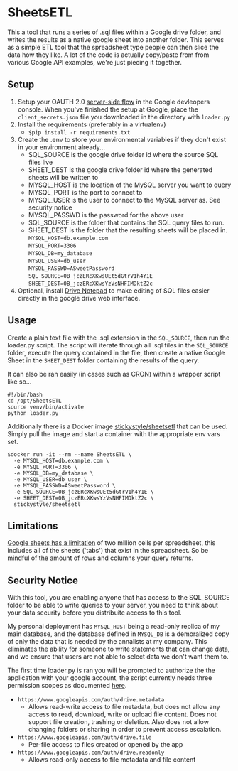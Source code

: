 # SheetsETL

This a tool that runs a series of .sql files within a Google drive folder, and writes the results as a native google sheet into another folder.
This serves as a simple ETL tool that the spreadsheet type people can then slice the data how they like.
A lot of the code is actually copy/paste from from various Google API examples, we're just piecing it together.

## Setup

1. Setup your OAUTH 2.0 [server-side flow](https://developers.google.com/drive/v2/web/auth/web-server) in the Google devleopers console.
When you've finished the setup at Google, place the `client_secrets.json` file you downloaded in the directory with
 `loader.py`
2. Install the requirements (preferably in a virtualenv)
    - `$pip install -r requirements.txt`
3. Create the .env to store your environmental variables if they don't exist in your environment already...
    - SQL_SOURCE is the google drive folder id where the source SQL files live
    - SHEET_DEST is the google drive folder id where the generated sheets will be written to
    - MYSQL_HOST is the location of the MySQL server you want to query
    - MYSQL_PORT is the port to connect to
    - MYSQL_USER is the user to connect to the MySQL server as. See security notice
    - MYSQL_PASSWD is the password for the above user
    - SQL_SOURCE is the folder that contains the SQL query files to run.
    - SHEET_DEST is the folder that the resulting sheets will be placed in.
    `MYSQL_HOST=db.example.com`  
    `MYSQL_PORT=3306`  
    `MYSQL_DB=my_database`  
    `MYSQL_USER=db_user`  
    `MYSQL_PASSWD=ASweetPassword`  
    `SQL_SOURCE=0B_jczERcXKwsUEt5dGtrV1h4Y1E`
    `SHEET_DEST=0B_jczERcXKwsYzVsNHFIMDktZ2c`
6. Optional, install [Drive Notepad](https://chrome.google.com/webstore/detail/drive-notepad/gpgjomejfimnbmobcocilppikhncegaj) to make editing of SQL files easier directly in the google drive web interface.

## Usage

Create a plain text file with the .sql extension in the `SQL_SOURCE`, then run the loader.py script.
The script will iterate through all .sql files in the `SQL_SOURCE` folder, execute the query contained
in the file, then create a native Google Sheet in the `SHEET_DEST` folder containing the results of the query.

It can also be ran easily (in cases such as CRON) within a wrapper script like so...

    #!/bin/bash
    cd /opt/SheetsETL
    source venv/bin/activate
    python loader.py

Additionally there is a Docker image [stickystyle/sheetsetl](https://hub.docker.com/r/stickystyle/sheetsetl/) that
 can be used. Simply pull the image and start a container with the appropriate env vars set.

    $docker run -it --rm --name SheetsETL \
      -e MYSQL_HOST=db.example.com \
      -e MYSQL_PORT=3306 \
      -e MYSQL_DB=my_database \
      -e MYSQL_USER=db_user \
      -e MYSQL_PASSWD=ASweetPassword \
      -e SQL_SOURCE=0B_jczERcXKwsUEt5dGtrV1h4Y1E \
      -e SHEET_DEST=0B_jczERcXKwsYzVsNHFIMDktZ2c \
      stickystyle/sheetsetl

## Limitations

[Google sheets has a limitation](https://support.google.com/drive/answer/37603?hl=en) of two million cells per spreadsheet, this includes all of the sheets ('tabs')
that exist in the spreadsheet. So be mindful of the amount of rows and columns your query returns.

## Security Notice

With this tool, you are enabling anyone that has access to the SQL_SOURCE folder to be
able to write queries to your server, you need to think about your data security before you distribuite
access to this tool.

My personal deployment has `MYSQL_HOST` being a read-only
replica of my main database, and the database defined in `MYSQL_DB` is a demoralized copy
of only the data that is needed by the annalists at my company. This eliminates the ability for someone
to write statements that can change data, and we ensure that users are not able to select data we don't want
them to.

The first time loader.py is ran you will be prompted to authorize the the application with your google account, the script
currently needs three permission scopes as documented [here](https://developers.google.com/drive/v2/web/scopes#google_drive_scopes).
  - `https://www.googleapis.com/auth/drive.metadata`
    - Allows read-write access to file metadata, but does not allow any access to read, download, write or upload file content. Does not support file creation, trashing or deletion. Also does not allow changing folders or sharing in order to prevent access escalation.
  - `https://www.googleapis.com/auth/drive.file`
    - Per-file access to files created or opened by the app
  - `https://www.googleapis.com/auth/drive.readonly`
    - Allows read-only access to file metadata and file content



